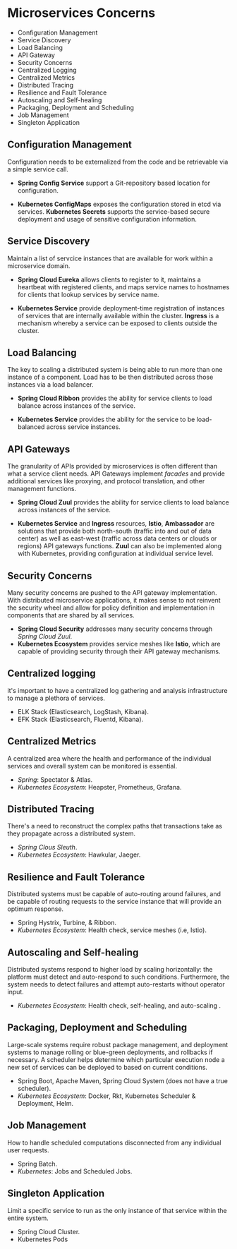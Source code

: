 # Microservices Concerns

* Configuration Management
* Service Discovery
* Load Balancing
* API Gateway
* Security Concerns
* Centralized Logging
* Centralized Metrics
* Distributed Tracing
* Resilience and Fault Tolerance
* Autoscaling and Self-healing
* Packaging, Deployment and Scheduling
* Job Management
* Singleton Application

## Configuration Management

Configuration needs to be externalized from the code and be retrievable via a simple service call.

* **Spring Config Service** support a Git-repository based location for configuration.

* **Kubernetes ConfigMaps** exposes the configuration stored in etcd via services. **Kubernetes Secrets** supports the service-based secure deployment and usage of sensitive configuration information.

## Service Discovery

Maintain a list of servcice instances that are available for work within a microservice domain.

* **Spring Cloud Eureka** allows clients to register to it, maintains a heartbeat with registered clients, and maps service names to hostnames for clients that lookup services by service name.

* **Kubernetes Service** provide deployment-time registration of instances of services that are internally available within the cluster. **Ingress** is a mechanism whereby a service can be exposed to clients outside the cluster.

## Load Balancing

The key to scaling a distributed system is being able to run more than one instance of a component. Load has to be then distributed across those instances via a load balancer.

* **Spring Cloud Ribbon** provides the ability for service clients to load balance across instances of the service.

* **Kubernetes Service** provides the ability for the service to be load-balanced across service instances.

## API Gateways

The granularity of APIs provided by microservices is often different than what a service client needs. API Gateways implement *facades* and provide additional services like proxying, and protocol translation, and other management functions.

* **Spring Cloud Zuul** provides the ability for service clients to load balance across instances of the service.

* **Kubernetes Service** and **Ingress** resources, **Istio**, **Ambassador** are solutions that provide both north-south (traffic into and out of data center) as well as east-west (traffic across data centers or clouds or regions) API gateways functions. **Zuul** can also be implemented along with Kubernetes, providing configuration at individual service level.

## Security Concerns

Many security concerns are pushed to the API gateway implementation. With distributed microservice applications, it makes sense to not reinvent the security wheel and allow for policy definition and implementation in components that are shared by all services.

* **Spring Cloud Security** addresses many security concerns through *Spring Cloud Zuul*.
* **Kubernetes Ecosystem** provides service meshes like **Istio**, which are capable of providing security through their API gateway mechanisms.

## Centralized logging

it's important to have a centralized log gathering and analysis infrastructure to manage a plethora of services.

* ELK Stack (Elasticsearch, LogStash, Kibana).
* EFK Stack (Elasticsearch, Fluentd, Kibana).

## Centralized Metrics

A centralized area where the health and performance of the individual services and overall system can be monitored is essential.

* *Spring*: Spectator & Atlas.
* *Kubernetes Ecosystem*: Heapster, Prometheus, Grafana.

## Distributed Tracing

There's a need to reconstruct the complex paths that transactions take as they propagate across a distributed system.

* *Spring Clous Sleuth*.
* *Kubernetes Ecosystem*: Hawkular, Jaeger.

## Resilience and Fault Tolerance

Distributed systems must be capable of auto-routing around failures, and be capable of routing requests to the service instance that will provide an optimum response. 

* Spring Hystrix, Turbine, & Ribbon.
* *Kubernetes Ecosystem*: Health check, service meshes (i.e, Istio).

## Autoscaling and Self-healing

Distributed systems respond to higher load by scaling horizontally: the platform must detect and auto-respond to such conditions. Furthermore, the system needs to detect failures and attempt auto-restarts without operator input.

* *Kubernetes Ecosystem*: Health check, self-healing, and auto-scaling .

## Packaging, Deployment and Scheduling

Large-scale systems require robust package management, and deployment systems to manage rolling or blue-green deployments, and rollbacks if necessary. A scheduler helps determine which particular execution node a new set of services can be deployed to based on current conditions.

* Spring Boot, Apache Maven, Spring Cloud System (does not have a true scheduler).
* *Kubernetes Ecosystem*: Docker, Rkt, Kubernetes Scheduler & Deployment, Helm.

## Job Management

How to handle scheduled computations disconnected from any individual user requests. 

* Spring Batch.
* *Kubernetes*: Jobs and Scheduled Jobs.

## Singleton Application

Limit a specific service to run as the only instance of that service within the entire system. 

* Spring Cloud Cluster.
* Kubernetes Pods